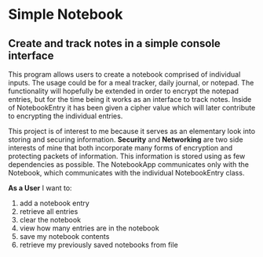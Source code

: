 # Simple Notebook

## Create and track notes in a simple console interface

This program allows users to create a notebook comprised of individual inputs.
The usage could be for a meal tracker, daily journal, or notepad. The functionality
will hopefully be extended in order to encrypt the notepad entries, but for the time being
it works as an interface to track notes. Inside of NotebookEntry it has been given a cipher value
which will later contribute to encrypting the individual entries.

This project is of interest to me because it serves as an elementary look
into storing and securing information. **Security** and **Networking** are two
side interests of mine that both incorporate many forms of encryption and 
protecting packets of information. This information is stored using as few dependencies as possible.
The NotebookApp communicates only with the Notebook, which communicates with the individual NotebookEntry class. 

**As a User**
I want to:
<ol>
    <li> add a notebook entry</li>
    <li> retrieve all entries</li>
    <li> clear the notebook</li>
    <li> view how many entries are in the notebook</li>
    <li> save my notebook contents</li>
    <li> retrieve my previously saved notebooks from file</li>
</ol>
